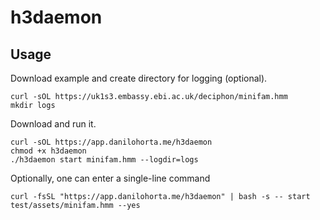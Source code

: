 # h3daemon

## Usage

Download example and create directory for logging (optional).

```
curl -sOL https://uk1s3.embassy.ebi.ac.uk/deciphon/minifam.hmm
mkdir logs
```

Download and run it.

```
curl -sOL https://app.danilohorta.me/h3daemon
chmod +x h3daemon
./h3daemon start minifam.hmm --logdir=logs
```

Optionally, one can enter a single-line command

```
curl -fsSL "https://app.danilohorta.me/h3daemon" | bash -s -- start test/assets/minifam.hmm --yes
```
